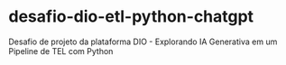 # desafio-dio-etl-python-chatgpt
Desafio de projeto da plataforma DIO - Explorando IA Generativa em um Pipeline de TEL com Python
